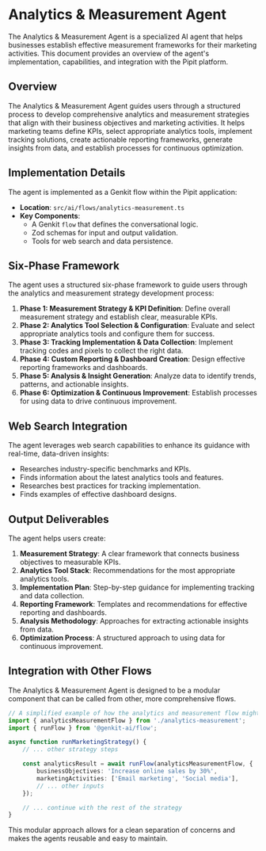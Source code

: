 # Analytics & Measurement Agent

The Analytics & Measurement Agent is a specialized AI agent that helps businesses establish effective measurement frameworks for their marketing activities. This document provides an overview of the agent's implementation, capabilities, and integration with the Pipit platform.

## Overview

The Analytics & Measurement Agent guides users through a structured process to develop comprehensive analytics and measurement strategies that align with their business objectives and marketing activities. It helps marketing teams define KPIs, select appropriate analytics tools, implement tracking solutions, create actionable reporting frameworks, generate insights from data, and establish processes for continuous optimization.

## Implementation Details

The agent is implemented as a Genkit flow within the Pipit application:

- **Location**: `src/ai/flows/analytics-measurement.ts`
- **Key Components**:
  - A Genkit `flow` that defines the conversational logic.
  - Zod schemas for input and output validation.
  - Tools for web search and data persistence.

## Six-Phase Framework

The agent uses a structured six-phase framework to guide users through the analytics and measurement strategy development process:

1.  **Phase 1: Measurement Strategy & KPI Definition**: Define overall measurement strategy and establish clear, measurable KPIs.
2.  **Phase 2: Analytics Tool Selection & Configuration**: Evaluate and select appropriate analytics tools and configure them for success.
3.  **Phase 3: Tracking Implementation & Data Collection**: Implement tracking codes and pixels to collect the right data.
4.  **Phase 4: Custom Reporting & Dashboard Creation**: Design effective reporting frameworks and dashboards.
5.  **Phase 5: Analysis & Insight Generation**: Analyze data to identify trends, patterns, and actionable insights.
6.  **Phase 6: Optimization & Continuous Improvement**: Establish processes for using data to drive continuous improvement.

## Web Search Integration

The agent leverages web search capabilities to enhance its guidance with real-time, data-driven insights:

- Researches industry-specific benchmarks and KPIs.
- Finds information about the latest analytics tools and features.
- Researches best practices for tracking implementation.
- Finds examples of effective dashboard designs.

## Output Deliverables

The agent helps users create:

1.  **Measurement Strategy**: A clear framework that connects business objectives to measurable KPIs.
2.  **Analytics Tool Stack**: Recommendations for the most appropriate analytics tools.
3.  **Implementation Plan**: Step-by-step guidance for implementing tracking and data collection.
4.  **Reporting Framework**: Templates and recommendations for effective reporting and dashboards.
5.  **Analysis Methodology**: Approaches for extracting actionable insights from data.
6.  **Optimization Process**: A structured approach to using data for continuous improvement.

## Integration with Other Flows

The Analytics & Measurement Agent is designed to be a modular component that can be called from other, more comprehensive flows.

```typescript
// A simplified example of how the analytics and measurement flow might be called
import { analyticsMeasurementFlow } from './analytics-measurement';
import { runFlow } from '@genkit-ai/flow';

async function runMarketingStrategy() {
    // ... other strategy steps

    const analyticsResult = await runFlow(analyticsMeasurementFlow, {
        businessObjectives: 'Increase online sales by 30%',
        marketingActivities: ['Email marketing', 'Social media'],
        // ... other inputs
    });

    // ... continue with the rest of the strategy
}
```

This modular approach allows for a clean separation of concerns and makes the agents reusable and easy to maintain.
